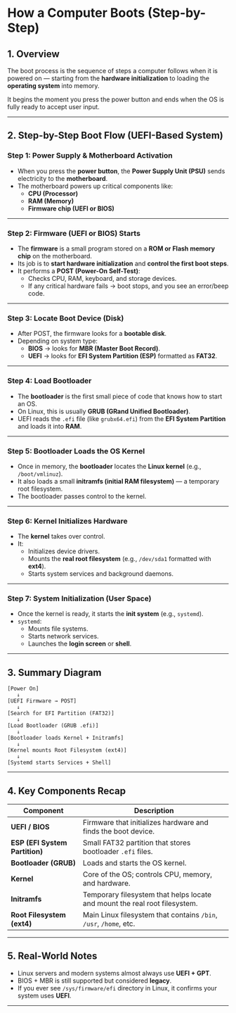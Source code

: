 #  How a Computer Boots (Step-by-Step)

## 1. Overview
The boot process is the sequence of steps a computer follows when it is powered on — starting from the **hardware initialization** to loading the **operating system** into memory.

It begins the moment you press the power button and ends when the OS is fully ready to accept user input.

---

## 2. Step-by-Step Boot Flow (UEFI-Based System)

###  Step 1: Power Supply & Motherboard Activation
- When you press the **power button**, the **Power Supply Unit (PSU)** sends electricity to the **motherboard**.
- The motherboard powers up critical components like:
  - **CPU (Processor)**
  - **RAM (Memory)**
  - **Firmware chip (UEFI or BIOS)**

---

###  Step 2: Firmware (UEFI or BIOS) Starts
- The **firmware** is a small program stored on a **ROM or Flash memory chip** on the motherboard.
- Its job is to **start hardware initialization** and **control the first boot steps**.
- It performs a **POST (Power-On Self-Test)**:
  - Checks CPU, RAM, keyboard, and storage devices.
  - If any critical hardware fails → boot stops, and you see an error/beep code.

---

###  Step 3: Locate Boot Device (Disk)
- After POST, the firmware looks for a **bootable disk**.
- Depending on system type:
  - **BIOS** → looks for **MBR (Master Boot Record)**.
  - **UEFI** → looks for **EFI System Partition (ESP)** formatted as **FAT32**.

---

###  Step 4: Load Bootloader
- The **bootloader** is the first small piece of code that knows how to start an OS.
- On Linux, this is usually **GRUB (GRand Unified Bootloader)**.
- UEFI reads the `.efi` file (like `grubx64.efi`) from the **EFI System Partition** and loads it into **RAM**.

---

###  Step 5: Bootloader Loads the OS Kernel
- Once in memory, the **bootloader** locates the **Linux kernel** (e.g., `/boot/vmlinuz`).
- It also loads a small **initramfs (initial RAM filesystem)** — a temporary root filesystem.
- The bootloader passes control to the kernel.

---

###  Step 6: Kernel Initializes Hardware
- The **kernel** takes over control.
- It:
  - Initializes device drivers.
  - Mounts the **real root filesystem** (e.g., `/dev/sda1` formatted with **ext4**).
  - Starts system services and background daemons.

---

###  Step 7: System Initialization (User Space)
- Once the kernel is ready, it starts the **init system** (e.g., `systemd`).
- `systemd`:
  - Mounts file systems.
  - Starts network services.
  - Launches the **login screen** or **shell**.

---

## 3. Summary Diagram

```text
[Power On]
   ↓
[UEFI Firmware → POST]
   ↓
[Search for EFI Partition (FAT32)]
   ↓
[Load Bootloader (GRUB .efi)]
   ↓
[Bootloader loads Kernel + Initramfs]
   ↓
[Kernel mounts Root Filesystem (ext4)]
   ↓
[Systemd starts Services + Shell]
```

---

## 4. Key Components Recap

| Component | Description |
|------------|-------------|
| **UEFI / BIOS** | Firmware that initializes hardware and finds the boot device. |
| **ESP (EFI System Partition)** | Small FAT32 partition that stores bootloader `.efi` files. |
| **Bootloader (GRUB)** | Loads and starts the OS kernel. |
| **Kernel** | Core of the OS; controls CPU, memory, and hardware. |
| **Initramfs** | Temporary filesystem that helps locate and mount the real root filesystem. |
| **Root Filesystem (ext4)** | Main Linux filesystem that contains `/bin`, `/usr`, `/home`, etc. |

---

## 5. Real-World Notes
- Linux servers and modern systems almost always use **UEFI + GPT**.
- BIOS + MBR is still supported but considered **legacy**.
- If you ever see `/sys/firmware/efi` directory in Linux, it confirms your system uses **UEFI**.

---




